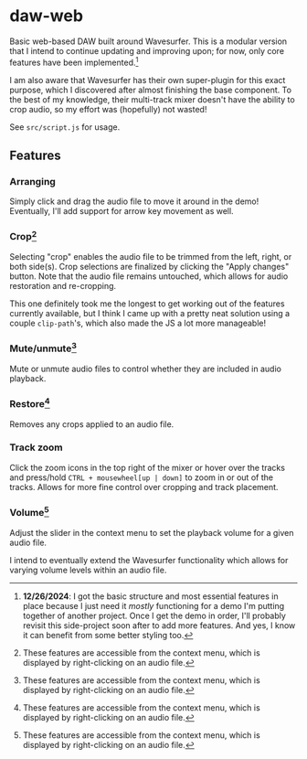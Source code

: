 # daw-web

Basic web-based DAW built around Wavesurfer. This is a modular version that I intend to continue updating and improving upon; for now, only core features have been implemented.[^1]

I am also aware that Wavesurfer has their own super-plugin for this exact purpose, which I discovered after almost finishing the base component. To the best of my knowledge, their multi-track mixer doesn't have the ability to crop audio, so my effort was (hopefully) not wasted!

See `src/script.js` for usage.

[^1]: **12/26/2024**: I got the basic structure and most essential features in place because I just need it *mostly* functioning for a demo I'm putting together of another project. Once I get the demo in order, I'll probably revisit this side-project soon after to add more features. And yes, I know it can benefit from some better styling too.

## Features

### Arranging

Simply click and drag the audio file to move it around in the demo! Eventually, I'll add support for arrow key movement as well.

### Crop[^2]

Selecting "crop" enables the audio file to be trimmed from the left, right, or both side(s). Crop selections are finalized by clicking the "Apply changes" button. Note that the audio file remains untouched, which allows for audio restoration and re-cropping.

This one definitely took me the longest to get working out of the features currently available, but I think I came up with a pretty neat solution using a couple `clip-path`'s, which also made the JS a lot more manageable!

### Mute/unmute[^2]

Mute or unmute audio files to control whether they are included in audio playback.

### Restore[^2]

Removes any crops applied to an audio file.

### Track zoom

Click the zoom icons in the top right of the mixer or hover over the tracks and press/hold `CTRL + mousewheel[up | down]` to zoom in or out of the tracks. Allows for more fine control over cropping and track placement.

### Volume[^2]

Adjust the slider in the context menu to set the playback volume for a given audio file.

I intend to eventually extend the Wavesurfer functionality which allows for varying volume levels within an audio file.


[^2]: These features are accessible from the context menu, which is displayed by right-clicking on an audio file.
